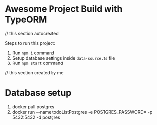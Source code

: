 # Awesome Project Build with TypeORM
// this section autocreated

Steps to run this project:

1. Run `npm i` command
2. Setup database settings inside `data-source.ts` file
3. Run `npm start` command

// this section created by me

# Database setup
1. docker pull postgres
2. docker run --name todoListPostgres -e POSTGRES_PASSWORD=<yourpassword> -p 5432:5432 -d postgres